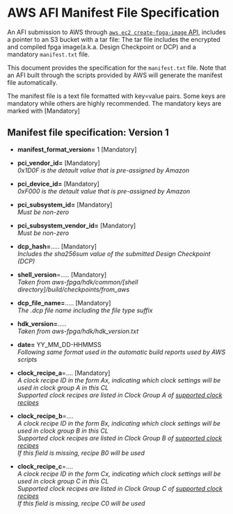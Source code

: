 # AWS AFI Manifest File Specification

An AFI submission to AWS through  [`aws ec2 create-fpga-image` API](./TBD), includes a pointer to an S3 bucket with a tar file: The tar file includes the encrypted and compiled fpga image(a.k.a. Design Checkpoint or DCP) and a mandatory `manifest.txt` file.

This document provides the specification for the `manifest.txt` file.  Note that an AFI built through the scripts provided by AWS will generate the manifest file automatically.

The manifest file is a text file formatted with key=value pairs. Some keys are mandatory while others are highly recommended. The mandatory keys are marked with [Mandatory]

## Manifest file specification: Version 1

* **manifest_format_version=** 1 [Mandatory]  

* **pci_vendor_id=** [Mandatory]  
      *0x1D0F is the detault value that is pre-assigned by Amazon*

* **pci_device_id=** [Mandatory]  
      *0xF000 is the detault value that is pre-assigned by Amazon*

* **pci_subsystem_id=** [Mandatory]  
      *Must be non-zero*

* **pci_subsystem_vendor_id=** [Mandatory]  
      *Must be non-zero*

* **dcp_hash=**.....   [Mandatory]    
      *Includes the sha256sum value of the submitted Design Checkpoint (DCP)*

* **shell_version**=.....   [Mandatory]  
      *Taken from aws-fpga/hdk/common/[shell directory]/build/checkpoints/from_aws*

* **dcp_file_name=**.....   [Mandatory]  
      *The .dcp file name including the file type suffix*

* **hdk_version=**.....     
      *Taken from aws-fpga/hdk/hdk_version.txt*

* **date=** YY_MM_DD-HHMMSS     
      *Following same format used in the automatic build reports used by AWS scripts*

* **clock_recipe_a**=....   [Mandatory]  
      *A clock recipe ID in the form Ax, indicating which clock settings will be used in clock group A in this CL*  
      *Supported clock recipes are listed in Clock Group A of [supported clock recipes](./clock_recipes.csv)*

* **clock_recipe_b**=....  
      *A clock recipe ID in the form Bx, indicating which clock settings will be used in clock group B in this CL*  
      *Supported clock recipes are listed in Clock Group B of [supported clock recipes](./clock_recipes.csv)*  
      *If this field is missing, recipe B0 will be used*

* **clock_recipe_c**=....   
      *A clock recipe ID in the form Cx, indicating which clock settings will be used in clock group C in this CL*  
      *Supported clock recipes are listed in Clock Group C of [supported clock recipes](./clock_recipes.csv)*  
      *If this field is missing, recipe C0 will be used*
